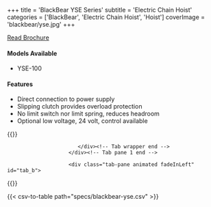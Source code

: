 +++
title = 'BlackBear YSE Series'
subtitle = 'Electric Chain Hoist'
categories = ['BlackBear', 'Electric Chain Hoist', 'Hoist']
coverImage = 'blackbear/yse.jpg'
+++

[Read Brochure](https://www.chengday.com/e-catalog/cata_en/BLACK-BEAR/950102-Electric-Chain-Hoist-YSseries-BB-en/index.html)

#### Models Available

* YSE-100

#### Features

* Direct connection to power supply
* Slipping clutch provides overload protection
* No limit switch nor limit spring, reduces headroom
* Optional low voltage, 24 volt, control available

{{<renderer>}}

</div>
                              </div><!-- Service 1 end -->

                           </div><!-- Tab wrapper end -->
                        </div><!-- Tab pane 1 end -->

                        <div class="tab-pane animated fadeInLeft" id="tab_b">
{{</renderer>}}

{{< csv-to-table path="specs/blackbear-yse.csv" >}}
